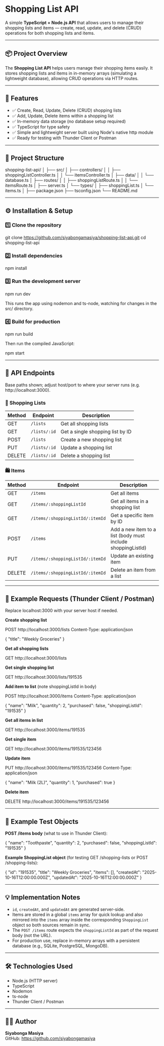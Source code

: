 # Shopping List API

A simple **TypeScript + Node.js API** that allows users to manage their shopping lists and items — create, read, update, and delete (CRUD) operations for both shopping lists and items.

---

## 📦 Project Overview

The **Shopping List API** helps users manage their shopping items easily. It stores shopping lists and items in in-memory arrays (simulating a lightweight database), allowing CRUD operations via HTTP routes.

---

## 🚀 Features

- ✅ Create, Read, Update, Delete (CRUD) shopping lists
- ✅ Add, Update, Delete items within a shopping list
- ✅ In-memory data storage (no database setup required)
- ✅ TypeScript for type safety
- ✅ Simple and lightweight server built using Node's native http module
- ✅ Ready for testing with Thunder Client or Postman

---

## 🧩 Project Structure

shopping-list-api/
│
├── src/
│   ├── controllers/
│   │   ├── shoppingListController.ts
│   │   └── itemsController.ts
│   ├── data/
│   │   └── database.ts
│   ├── routes/
│   │   ├── shoppingListRoute.ts
│   │   └── itemsRoute.ts
│   ├── server.ts
│   └── types/
│       ├── shoppingList.ts
│       └── items.ts
│
├── package.json
├── tsconfig.json
└── README.md

---

## ⚙️ Installation & Setup

### 1️⃣ Clone the repository

git clone https://github.com/siyabongamasiya/shopping-list-api.git
cd shopping-list-api

### 2️⃣ Install dependencies

npm install

### 3️⃣ Run the development server

npm run dev

This runs the app using nodemon and ts-node, watching for changes in the src/ directory.

### 4️⃣ Build for production

npm run build

Then run the compiled JavaScript:

npm start

---

## 🧠 API Endpoints

Base paths shown; adjust host/port to where your server runs (e.g. http://localhost:3000).

### 🧺 Shopping Lists

| Method | Endpoint | Description |
|--------|----------|-------------|
| GET | `/lists` | Get all shopping lists |
| GET | `/lists/:id` | Get a single shopping list by ID |
| POST | `/lists` | Create a new shopping list |
| PUT | `/lists/:id` | Update a shopping list |
| DELETE | `/lists/:id` | Delete a shopping list |

### 🛍️ Items

| Method | Endpoint | Description |
|--------|----------|-------------|
| GET | `/items` | Get all items|
| GET | `/items/:shoppingListId` | Get all items in a shopping list |
| GET | `/items/:shoppingListId/:itemId` | Get a specific item by ID |
| POST | `/items` | Add a new item to a list (body must include shoppingListId) |
| PUT | `/items/:shoppingListId/:itemId` | Update an existing item |
| DELETE | `/items/:shoppingListId/:itemId` | Delete an item from a list |

---

## 🔁 Example Requests (Thunder Client / Postman)

Replace localhost:3000 with your server host if needed.

**Create shopping list**

POST http://localhost:3000/lists
Content-Type: application/json

{
  "title": "Weekly Groceries"
}

**Get all shopping lists**

GET http://localhost:3000/lists

**Get single shopping list**

GET http://localhost:3000/lists/191535

**Add item to list** (note shoppingListId in body)

POST http://localhost:3000/items
Content-Type: application/json

{
  "name": "Milk",
  "quantity": 2,
  "purchased": false,
  "shoppingListId": "191535"
}

**Get all items in list**

GET http://localhost:3000/items/191535

**Get single item**

GET http://localhost:3000/items/191535/123456

**Update item**

PUT http://localhost:3000/items/191535/123456
Content-Type: application/json

{
  "name": "Milk (2L)",
  "quantity": 1,
  "purchased": true
}

**Delete item**

DELETE http://localhost:3000/items/191535/123456

---

## 🧪 Example Test Objects

**POST /items body** (what to use in Thunder Client):

{
  "name": "Toothpaste",
  "quantity": 2,
  "purchased": false,
  "shoppingListId": "191535"
}

**Example ShoppingList object** (for testing GET /shopping-lists or POST /shopping-lists):

{
  "id": "191535",
  "title": "Weekly Groceries",
  "items": [],
  "createdAt": "2025-10-16T12:00:00.000Z",
  "updatedAt": "2025-10-16T12:00:00.000Z"
}

---

## 💡 Implementation Notes

- `id`, `createdAt`, and `updatedAt` are generated server-side.
- Items are stored in a global `items` array for quick lookup and also mirrored into the `items` array inside the corresponding `ShoppingList` object so both sources remain in sync.
- The `POST /items` route expects the `shoppingListId` as part of the request body (not the URL).
- For production use, replace in-memory arrays with a persistent database (e.g., SQLite, PostgreSQL, MongoDB).

---

## 🛠️ Technologies Used

- Node.js (HTTP server)
- TypeScript
- Nodemon
- ts-node
- Thunder Client / Postman

---

## 👨‍💻 Author

**Siyabonga Masiya**  
GitHub: https://github.com/siyabongamasiya
